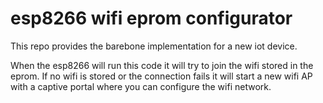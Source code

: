 # esp8266 wifi eprom configurator

This repo provides the barebone implementation for a new iot device.

When the esp8266 will run this code it will try to join the wifi stored in the eprom.
If no wifi is stored or the connection fails it will start a new wifi AP with a captive portal where you can configure the wifi network.